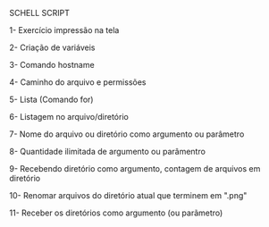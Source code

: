SCHELL SCRIPT

1- Exercício impressão na tela

2- Criação de variáveis

3- Comando hostname

4- Caminho do arquivo e permissões

5- Lista (Comando for)

6- Listagem no arquivo/diretório

7- Nome do arquivo ou diretório como argumento ou parâmetro

8- Quantidade ilimitada de argumento ou parâmentro

9- Recebendo diretório como argumento, contagem de arquivos em diretório

10- Renomar arquivos  do diretório atual que terminem em ".png"

11- Receber os diretórios como argumento (ou  parãmetro)

